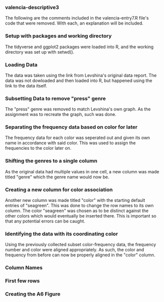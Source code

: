### valencia-descriptive3 ###

The following are the comments included in the valencia-entry7.R file's code that were removed. With each, an explanation will be included.

### Setup with packages and working directory
  The tidyverse and ggplot2 packages were loaded into R, and the working directory was set up with setwd(). 

### Loading Data
  The data was taken using the link from Levshina's original data report. The data was not dowloaded and then loaded into R, but happened using the link to the data itself.

### Subsetting Data to remove "press" genre
  The "press" genre was removed to match Levshina's own graph. As the assignment was to recreate the graph, such was done.

### Separating the frequency data based on color for later
  The frequency data for each color was seperated out and given its own name in accordance with said color. This was used to
  assign the frequencies to the color later on.

### Shifting the genres to a single column
  As the original data had multiple values in one cell, a new column was made titled "genre" which the genre name would now
  be.

### Creating a new column for color association
  Another new column was made titled "color" with the starting default entries of "seagreen". This was done to change the row
  names to its own column. The color "seagreen" was chosen as to be distinct against the other colors which would eventually
  be inserted there. This is important so that any potential errors can be caught.

### Identifying the data with its coordinating color
  Using the previously collected subset color-frequency data, the frequency number and color were aligned appropriately.
  As such, the color and frequency from before can now be properly aligned in the "color" column.

### Column Names

### First few rows

### Creating the A6 Figure

